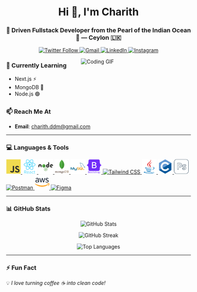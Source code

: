 <h1 align="center">Hi 👋, I'm Charith</h1>
<h3 align="center">🚀 Driven Fullstack Developer from the Pearl of the Indian Ocean 🌊 — Ceylon 🇱🇰</h3>

<p align="center">
  <a href="https://twitter.com/charith_mel" target="blank">
    <img src="https://img.shields.io/twitter/follow/charith_mel?logo=twitter&style=for-the-badge" alt="Twitter Follow">
  </a>
  <a href="mailto:charith.ddm@gmail.com" target="blank">
    <img src="https://img.shields.io/badge/Gmail-D14836?style=for-the-badge&logo=gmail&logoColor=white" alt="Gmail">
  </a>
  <a href="https://linkedin.com/in/charith-dhananjaya-de-mel" target="blank">
    <img src="https://img.shields.io/badge/LinkedIn-0A66C2?style=for-the-badge&logo=linkedin&logoColor=white" alt="LinkedIn">
  </a>
  <a href="https://instagram.com/charith.ddm" target="blank">
    <img src="https://img.shields.io/badge/Instagram-E4405F?style=for-the-badge&logo=instagram&logoColor=white" alt="Instagram">
  </a>
</p>

<img align="right" width="300" src="https://miro.medium.com/max/1360/1*zVnWJtyGOX_kUIDm6ccCfQ.gif" alt="Coding GIF">

### 🌱 Currently Learning
- Next.js ⚡
- MongoDB 🍃
- Node.js 🟢

### 📫 Reach Me At
- **Email**: charith.ddm@gmail.com

---

### 💻 Languages & Tools

<p align="left">
  <a href="https://developer.mozilla.org/en-US/docs/Web/JavaScript" target="_blank">
    <img src="https://raw.githubusercontent.com/devicons/devicon/master/icons/javascript/javascript-original.svg" alt="JavaScript" width="40" height="40">
  </a>
  <a href="https://reactjs.org/" target="_blank">
    <img src="https://raw.githubusercontent.com/devicons/devicon/master/icons/react/react-original-wordmark.svg" alt="React" width="40" height="40">
  </a>
  <a href="https://nodejs.org" target="_blank">
    <img src="https://raw.githubusercontent.com/devicons/devicon/master/icons/nodejs/nodejs-original-wordmark.svg" alt="Node.js" width="40" height="40">
  </a>
  <a href="https://www.mongodb.com/" target="_blank">
    <img src="https://raw.githubusercontent.com/devicons/devicon/master/icons/mongodb/mongodb-original-wordmark.svg" alt="MongoDB" width="40" height="40">
  </a>
  <a href="https://www.mysql.com/" target="_blank">
    <img src="https://raw.githubusercontent.com/devicons/devicon/master/icons/mysql/mysql-original-wordmark.svg" alt="MySQL" width="40" height="40">
  </a>
  <a href="https://getbootstrap.com" target="_blank">
    <img src="https://raw.githubusercontent.com/devicons/devicon/master/icons/bootstrap/bootstrap-plain-wordmark.svg" alt="Bootstrap" width="40" height="40">
  </a>
  <a href="https://tailwindcss.com/" target="_blank">
    <img src="https://www.vectorlogo.zone/logos/tailwindcss/tailwindcss-icon.svg" alt="Tailwind CSS" width="40" height="40">
  </a>
  <a href="https://www.java.com" target="_blank">
    <img src="https://raw.githubusercontent.com/devicons/devicon/master/icons/java/java-original.svg" alt="Java" width="40" height="40">
  </a>
  <a href="https://www.cprogramming.com/" target="_blank">
    <img src="https://raw.githubusercontent.com/devicons/devicon/master/icons/c/c-original.svg" alt="C" width="40" height="40">
  </a>
  <a href="https://www.photoshop.com/en" target="_blank">
    <img src="https://raw.githubusercontent.com/devicons/devicon/master/icons/photoshop/photoshop-line.svg" alt="Photoshop" width="40" height="40">
  </a>
  <a href="https://postman.com" target="_blank">
    <img src="https://www.vectorlogo.zone/logos/getpostman/getpostman-icon.svg" alt="Postman" width="40" height="40">
  </a>
  <a href="https://aws.amazon.com" target="_blank">
    <img src="https://raw.githubusercontent.com/devicons/devicon/master/icons/amazonwebservices/amazonwebservices-original-wordmark.svg" alt="AWS" width="40" height="40">
  </a>
  <a href="https://www.figma.com/" target="_blank">
    <img src="https://www.vectorlogo.zone/logos/figma/figma-icon.svg" alt="Figma" width="40" height="40">
  </a>
</p>

---

### 📊 GitHub Stats

<p align="center">
  <img src="https://github-readme-stats.vercel.app/api?username=charith-dhananjaya&show_icons=true&theme=tokyonight" alt="GitHub Stats">
</p>
<p align="center">
  <img src="https://github-readme-streak-stats.herokuapp.com/?user=charith-dhananjaya&theme=tokyonight" alt="GitHub Streak">
</p>
<p align="center">
  <img src="https://github-readme-stats.vercel.app/api/top-langs/?username=charith-dhananjaya&layout=compact&theme=tokyonight" alt="Top Languages">
</p>

---

### ⚡ Fun Fact
💡 *I love turning coffee ☕ into clean code!*

